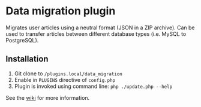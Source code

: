 # Data migration plugin

Migrates user articles using a neutral format (JSON in a ZIP archive). Can be used
to transfer articles between different database types (i.e. MySQL to PostgreSQL).

## Installation

1. Git clone to ``/plugins.local/data_migration``
2. Enable in ``PLUGINS`` directive of ``config.php``
3. Plugin is invoked using command line: ``php ./update.php --help``

See the [wiki](/fox/ttrss-data-migration/wiki) for more information.

